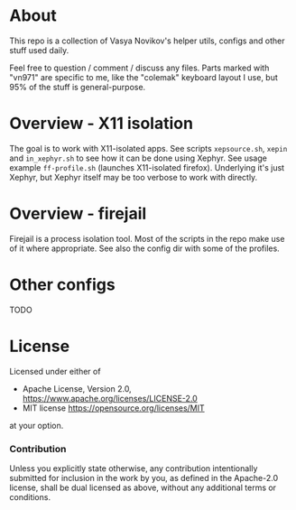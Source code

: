 About
==

This repo is a collection of Vasya Novikov's helper utils, configs and other stuff used daily.

Feel free to question / comment / discuss any files. Parts marked with "vn971" are specific to me, like the "colemak" keyboard layout I use, but 95% of the stuff is general-purpose.


Overview - X11 isolation
==
The goal is to work with X11-isolated apps. See scripts `xepsource.sh`, `xepin` and `in_xephyr.sh` to see how it can be done using Xephyr. See usage example `ff-profile.sh` (launches X11-isolated firefox). Underlying it's just Xephyr, but Xephyr itself may be too verbose to work with directly.


Overview - firejail
==
Firejail is a process isolation tool. Most of the scripts in the repo make use of it where appropriate. See also the config dir with some of the profiles.

Other configs
==
TODO


License
==

Licensed under either of

 * Apache License, Version 2.0, https://www.apache.org/licenses/LICENSE-2.0
 * MIT license https://opensource.org/licenses/MIT

at your option.

### Contribution

Unless you explicitly state otherwise, any contribution intentionally submitted
for inclusion in the work by you, as defined in the Apache-2.0 license, shall be dual licensed as above, without any
additional terms or conditions.
